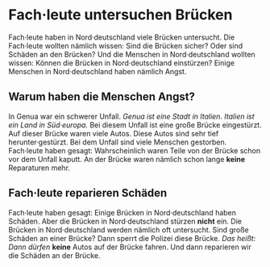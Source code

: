 # Fach·leute untersuchen Brücken

Fach·leute haben in Nord·deutschland viele Brücken untersucht. Die Fach·leute wollten nämlich wissen: Sind die Brücken sicher? Oder sind Schäden an den Brücken? Und die Menschen in Nord·deutschland wollten wissen: Können die Brücken in Nord·deutschland einstürzen? Einige Menschen in Nord·deutschland haben nämlich Angst. 

## Warum haben die Menschen Angst?
In Genua war ein schwerer Unfall. 
*Genua ist eine Stadt in Italien.* 
*Italien ist ein Land in Süd·europa.* Bei diesem Unfall ist eine große Brücke eingestürzt. Auf dieser Brücke waren viele Autos. Diese Autos sind sehr tief herunter·gestürzt. Bei dem Unfall sind viele Menschen gestorben. Fach·leute haben gesagt: Wahrscheinlich waren Teile von der Brücke schon vor dem Unfall kaputt. An der Brücke waren nämlich schon lange **keine** Reparaturen mehr. 

## Fach·leute reparieren Schäden
Fach·leute haben gesagt: Einige Brücken in Nord·deutschland haben Schäden. Aber die Brücken in Nord·deutschland stürzen **nicht** ein. Die Brücken in Nord·deutschland werden nämlich oft untersucht. Sind große Schäden an einer Brücke? Dann sperrt die Polizei diese Brücke. *Das heißt:* 
*Dann dürfen* **keine** Autos auf der Brücke fahren. Und dann reparieren wir die Schäden an der Brücke. 
